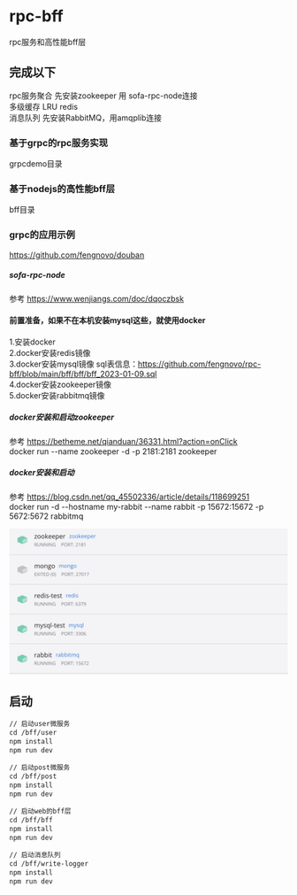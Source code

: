 # rpc-bff
rpc服务和高性能bff层

## 完成以下
rpc服务聚合  先安装zookeeper 用 sofa-rpc-node连接  
多级缓存  LRU  redis  
消息队列  先安装RabbitMQ，用amqplib连接     


### 基于grpc的rpc服务实现
grpcdemo目录

### 基于nodejs的高性能bff层
bff目录

### grpc的应用示例
https://github.com/fengnovo/douban


##### sofa-rpc-node
参考 
https://www.wenjiangs.com/doc/dqoczbsk

#### 前置准备，如果不在本机安装mysql这些，就使用docker
1.安装docker  
2.docker安装redis镜像  
3.docker安装mysql镜像 sql表信息：https://github.com/fengnovo/rpc-bff/blob/main/bff/bff/bff_2023-01-09.sql   
4.docker安装zookeeper镜像  
5.docker安装rabbitmq镜像  

##### docker安装和启动zookeeper
参考 
https://betheme.net/qianduan/36331.html?action=onClick   
docker run --name zookeeper -d -p 2181:2181 zookeeper  

##### docker安装和启动 
参考 
https://blog.csdn.net/qq_45502336/article/details/118699251  
docker run -d --hostname my-rabbit --name rabbit -p 15672:15672 -p 5672:5672 rabbitmq

![docker](./docker.jpg)


## 启动
```
// 启动user微服务
cd /bff/user
npm install
npm run dev
```

```
// 启动post微服务
cd /bff/post
npm install
npm run dev
```

```
// 启动web的bff层
cd /bff/bff
npm install
npm run dev
```

```
// 启动消息队列
cd /bff/write-logger
npm install
npm run dev
```